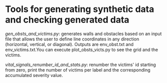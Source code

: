 # Tools for generating synthetic data and checking generated data


*gen_obsts_and_victims.py*: generates walls and obstacles based on an input file that allows the user to define line coordinates in any direction (horizontal, vertical, or diagonal). Outputs are env_obst.txt and env_victims.txt.You can execute plot_obsts_victs.py to see the grid and the victims.

*vital_signals_renumber_id_and_stats.py*: renumber the victims' id  starting from zero, print the number of victims per label and the corresponding accumulated severity value.
